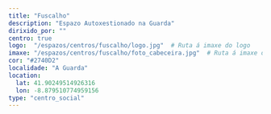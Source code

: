 ```yaml
---
title: "Fuscalho"
description: "Espazo Autoxestionado na Guarda"
dirixido_por: ""
centro: true
logo:  "/espazos/centros/fuscalho/logo.jpg"  # Ruta á imaxe do logo
imaxe: "/espazos/centros/fuscalho/foto_cabeceira.jpg"  # Ruta á imaxe de fondo
cor: "#2740D2"
localidade: "A Guarda"
location:
  lat: 41.90249514926316
  lon: -8.879510774959156
type: "centro_social"
---
```

